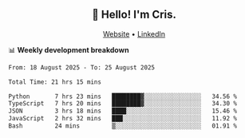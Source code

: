 
<h2 align="center">👋 Hello! I'm Cris.</h2>
<p align="center">
  <a href="https://www.criscunas.dev">Website</a> •
  <a href="https://www.linkedin.com/in/cristophercunas/">LinkedIn</a> 
</p>


📊 **Weekly development breakdown**
<!--START_SECTION:waka-->

```txt
From: 18 August 2025 - To: 25 August 2025

Total Time: 21 hrs 15 mins

Python       7 hrs 23 mins   ████████▓░░░░░░░░░░░░░░░░   34.56 %
TypeScript   7 hrs 20 mins   ████████▓░░░░░░░░░░░░░░░░   34.30 %
JSON         3 hrs 18 mins   ████░░░░░░░░░░░░░░░░░░░░░   15.46 %
JavaScript   2 hrs 32 mins   ███░░░░░░░░░░░░░░░░░░░░░░   11.92 %
Bash         24 mins         ▒░░░░░░░░░░░░░░░░░░░░░░░░   01.91 %
```

<!--END_SECTION:waka-->
